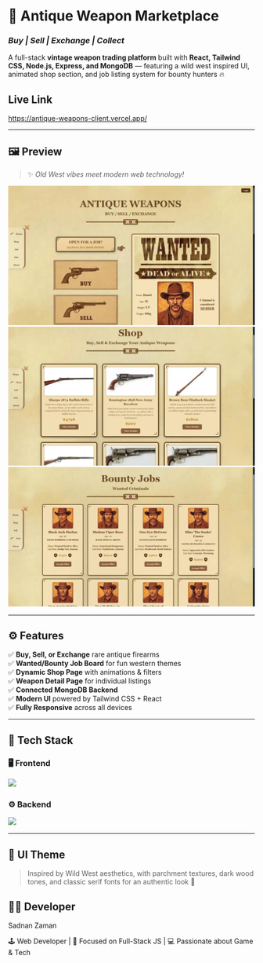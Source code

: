 # 🔫 Antique Weapon Marketplace  
### _Buy | Sell | Exchange | Collect_

A full-stack **vintage weapon trading platform** built with **React, Tailwind CSS, Node.js, Express, and MongoDB** — featuring a wild west inspired UI, animated shop section, and job listing system for bounty hunters 🔥  

## Live Link

https://antique-weapons-client.vercel.app/

---

## 🖼️ Preview  
> ✨ *Old West vibes meet modern web technology!*

![Homepage Preview](./githubPreviewImages/HomePreview.webp)
![Shop Preview](./githubPreviewImages/ShopPreview.webp)
![Job Preview](./githubPreviewImages/JobsPreview.webp)

---

## ⚙️ Features  

✅ **Buy, Sell, or Exchange** rare antique firearms  
✅ **Wanted/Bounty Job Board** for fun western themes  
✅ **Dynamic Shop Page** with animations & filters  
✅ **Weapon Detail Page** for individual listings  
✅ **Connected MongoDB Backend**  
✅ **Modern UI** powered by Tailwind CSS + React  
✅ **Fully Responsive** across all devices  

---

## 🧠 Tech Stack  

### 🖥️ Frontend  
<p>
  <img src="https://skillicons.dev/icons?i=react,vite,tailwind,js,html,css,firebase,axios,gsap" height="40"/>
</p>

### ⚙️ Backend  
<p>
  <img src="https://skillicons.dev/icons?i=nodejs,express,mongodb,git" height="40"/>
</p>



---

## 🎨 UI Theme 
> Inspired by Wild West aesthetics, with parchment textures, dark wood tones, and classic serif fonts for an authentic look 🤠

## 👨‍💻 Developer

Sadnan Zaman

🕹️ Web Developer | 🎯 Focused on Full-Stack JS | 💻 Passionate about Game & Tech
